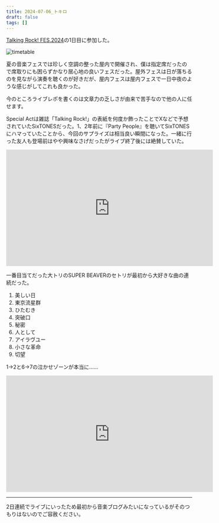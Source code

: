 ```yaml
---
title: 2024-07-06_トキロ
draft: false
tags: []
---
```


[Talking Rock! FES.2024](https://talkingrockfes.com/2024/)の1日目に参加した。

![timetable](https://talkingrockfes.com/2024/images/trf24_tt_1.webp)

夏の音楽フェスでは珍しく空調の整った屋内で開催され、僕は指定席だったので席取りにも困らずかなり居心地の良いフェスだった。屋外フェスは日が落ちるのを見ながら演奏を聴くのが好きだが、屋内フェスは屋内フェスで一日中夜のような感じがしてこれも良かった。

今のところライブレポを書くのは文章力の乏しさが由来で苦手なので他の人に任せます。

Special Actは雑誌「Talking Rock!」の表紙を何度か飾ったことでXなどで予想されていたSixTONESだった。1、2年前に『Party People』を聴いてSixTONESにハマっていたことから、今回のサプライズは相当良い瞬間になった。一緒に行った友人も登場前はやや興味なさげだったがライブ終了後には絶賛していた。

<iframe width="560" height="315" src="https://www.youtube.com/embed/BB1UOQWxMuI?si=BA2LphFqOadzPK1Z" title="YouTube video player" frameborder="0" allow="accelerometer; autoplay; clipboard-write; encrypted-media; gyroscope; picture-in-picture; web-share" referrerpolicy="strict-origin-when-cross-origin" allowfullscreen></iframe>

一番目当てだった大トリのSUPER BEAVERのセトリが最初から大好きな曲の連続だった。

1. 美しい日
2. 東京流星群
3. ひたむき
4. 突破口
5. 秘密
6. 人として
7. アイラヴユー
8. 小さな革命
9. 切望

1→2と6→7の泣かせゾーンが本当に......

<iframe width="560" height="315" src="https://www.youtube.com/embed/RF8mlN45vOQ?si=AkvlIKdSsygMQrWz" title="YouTube video player" frameborder="0" allow="accelerometer; autoplay; clipboard-write; encrypted-media; gyroscope; picture-in-picture; web-share" referrerpolicy="strict-origin-when-cross-origin" allowfullscreen></iframe>

---

2日連続でライブにいったため最初から音楽ブログみたいになっているがそのつもりはないのでご容赦ください。
